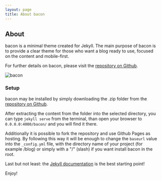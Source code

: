 ```yaml
---
layout: page
title: About bacon
---
```

## About
bacon is a minimal theme created for Jekyll. The main purpose of bacon is to provide a clear theme for those who want a blog ready to use, focused on the content and mobile-first.

For further details on bacon, please visit the [repository on Github](https://github.com/ganny26/bacon/).

![bacon](img/bacon01.png "bacon")

### Setup
bacon may be installed by simply downloading the .zip folder from the [repository on Github](https://github.com/ganny26/bacon/archive/master.zip).

After extracting the content from the folder into the selected directory, you can type ``jekyll serve`` from the terminal, than open your browser to ``0.0.0.0:4000/bacon/`` and you will find it there.

Additionally it is possible to fork the repository and use Github Pages as hosting. By following this way it will be enough to change the ``baseurl`` value into the ``_config.yml`` file, with the directory name of your project (for example /blog) or simply with a "/" (slash) if you want install bacon in the root. 

Last but not least: the [Jekyll documentation](http://jekyllrb.com) is the best starting point!

Enjoy!
